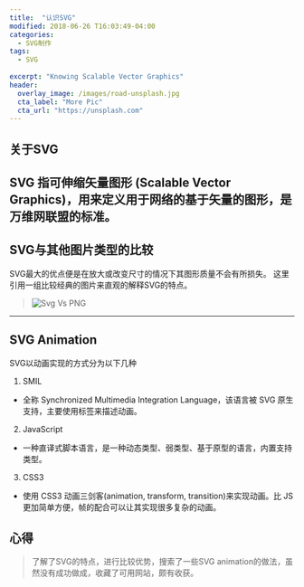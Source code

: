 ```yaml
---
title:  "认识SVG"
modified: 2018-06-26 T16:03:49-04:00
categories: 
  - SVG制作
tags:
  - SVG
  
excerpt: "Knowing Scalable Vector Graphics"
header:
  overlay_image: /images/road-unsplash.jpg
  cta_label: "More Pic"
  cta_url: "https://unsplash.com"
---
```



  
  
## 关于SVG
SVG 指可伸缩矢量图形 (Scalable Vector Graphics)，用来定义用于网络的基于矢量的图形，是万维网联盟的标准。
---

## SVG与其他图片类型的比较  
  
SVG最大的优点便是在放大或改变尺寸的情况下其图形质量不会有所损失。
这里引用一组比较经典的图片来直观的解释SVG的特点。
> ![Svg Vs PNG](https://upload-images.jianshu.io/upload_images/174711-b2a169cc588490f6.png)

   
---

## SVG Animation

 SVG以动画实现的方式分为以下几种
1. SMIL
* 全称 Synchronized Multimedia Integration Language，该语言被 SVG 原生支持，主要使用标签来描述动画。
2. JavaScript
* 一种直译式脚本语言，是一种动态类型、弱类型、基于原型的语言，内置支持类型。
3. CSS3
* 使用 CSS3 动画三剑客(animation, transform, transition)来实现动画。比 JS 更加简单方便，帧的配合可以让其实现很多复杂的动画。


## 心得
> 了解了SVG的特点，进行比较优势，搜索了一些SVG animation的做法，虽然没有成功做成，收藏了可用网站，颇有收获。